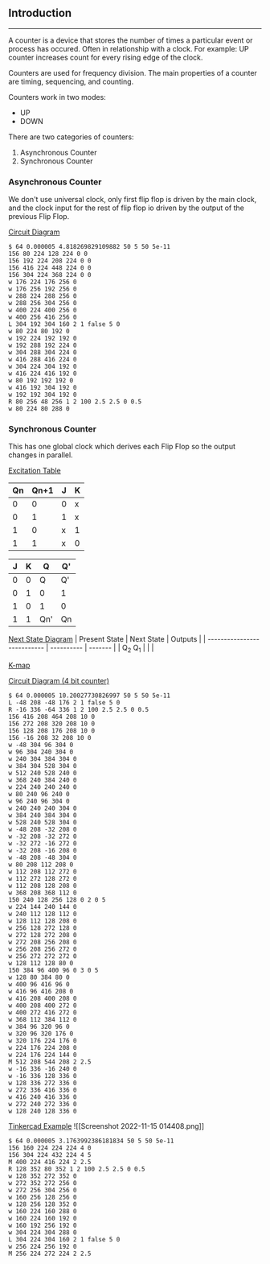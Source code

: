 ## Introduction
---
A counter is a device that stores the number of times a particular event or process has occured. Often in relationship with a clock. For example: UP counter increases count for every rising edge of the clock.

Counters are used for frequency division. The main properties of a counter are timing, sequencing, and counting.

Counters work in two modes:
- UP
- DOWN

There are two categories of counters:
1. Asynchronous Counter
2. Synchronous Counter

### Asynchronous Counter
We don't use universal clock, only first flip flop is driven by the main clock, and the clock input for the rest of flip flop io driven by the output of the previous Flip Flop.

<u>Circuit Diagram</u>
``` circuitjs
$ 64 0.000005 4.818269829109882 50 5 50 5e-11
156 80 224 128 224 0 0
156 192 224 208 224 0 0
156 416 224 448 224 0 0
156 304 224 368 224 0 0
w 176 224 176 256 0
w 176 256 192 256 0
w 288 224 288 256 0
w 288 256 304 256 0
w 400 224 400 256 0
w 400 256 416 256 0
L 304 192 304 160 2 1 false 5 0
w 80 224 80 192 0
w 192 224 192 192 0
w 192 288 192 224 0
w 304 288 304 224 0
w 416 288 416 224 0
w 304 224 304 192 0
w 416 224 416 192 0
w 80 192 192 192 0
w 416 192 304 192 0
w 192 192 304 192 0
R 80 256 48 256 1 2 100 2.5 2.5 0 0.5
w 80 224 80 288 0

```

### Synchronous Counter
This has one global clock which derives each Flip Flop so the output changes in parallel.

<u>Excitation Table</u>

| Qn  | Qn+1 | J   | K   |
| --- | ---- | --- | --- |
| 0   | 0    | 0   | x   |
| 0   | 1    | 1   | x   |
| 1   | 0    | x   | 1   |
| 1   | 1    | x   | 0   |

| J   | K   | Q   | Q'  |
| --- | --- | --- | --- |
| 0   | 0   | Q   | Q'  |
| 0   | 1   | 0   | 1   |
| 1   | 0   | 1   | 0   |
| 1   | 1   | Qn' | Qn  |

<u>Next State Diagram</u>
| Present State               | Next State | Outputs |
| --------------------------- | ---------- | ------- |
| Q<sub>2</sub> Q<sub>1</sub> |            |         |

<u>K-map</u>


<u>Circuit Diagram (4 bit counter)</u>
``` circuitjs
$ 64 0.000005 10.20027730826997 50 5 50 5e-11
L -48 208 -48 176 2 1 false 5 0
R -16 336 -64 336 1 2 100 2.5 2.5 0 0.5
156 416 208 464 208 10 0
156 272 208 320 208 10 0
156 128 208 176 208 10 0
156 -16 208 32 208 10 0
w -48 304 96 304 0
w 96 304 240 304 0
w 240 304 384 304 0
w 384 304 528 304 0
w 512 240 528 240 0
w 368 240 384 240 0
w 224 240 240 240 0
w 80 240 96 240 0
w 96 240 96 304 0
w 240 240 240 304 0
w 384 240 384 304 0
w 528 240 528 304 0
w -48 208 -32 208 0
w -32 208 -32 272 0
w -32 272 -16 272 0
w -32 208 -16 208 0
w -48 208 -48 304 0
w 80 208 112 208 0
w 112 208 112 272 0
w 112 272 128 272 0
w 112 208 128 208 0
w 368 208 368 112 0
150 240 128 256 128 0 2 0 5
w 224 144 240 144 0
w 240 112 128 112 0
w 128 112 128 208 0
w 256 128 272 128 0
w 272 128 272 208 0
w 272 208 256 208 0
w 256 208 256 272 0
w 256 272 272 272 0
w 128 112 128 80 0
150 384 96 400 96 0 3 0 5
w 128 80 384 80 0
w 400 96 416 96 0
w 416 96 416 208 0
w 416 208 400 208 0
w 400 208 400 272 0
w 400 272 416 272 0
w 368 112 384 112 0
w 384 96 320 96 0
w 320 96 320 176 0
w 320 176 224 176 0
w 224 176 224 208 0
w 224 176 224 144 0
M 512 208 544 208 2 2.5
w -16 336 -16 240 0
w -16 336 128 336 0
w 128 336 272 336 0
w 272 336 416 336 0
w 416 240 416 336 0
w 272 240 272 336 0
w 128 240 128 336 0

```

<u>Tinkercad Example</u>
![[Screenshot 2022-11-15 014408.png]]

``` circuitjs
$ 64 0.000005 3.1763992386181834 50 5 50 5e-11
156 160 224 224 224 4 0
156 304 224 432 224 4 5
M 400 224 416 224 2 2.5
R 128 352 80 352 1 2 100 2.5 2.5 0 0.5
w 128 352 272 352 0
w 272 352 272 256 0
w 272 256 304 256 0
w 160 256 128 256 0
w 128 256 128 352 0
w 160 224 160 288 0
w 160 224 160 192 0
w 160 192 256 192 0
w 304 224 304 288 0
L 304 224 304 160 2 1 false 5 0
w 256 224 256 192 0
M 256 224 272 224 2 2.5
```


